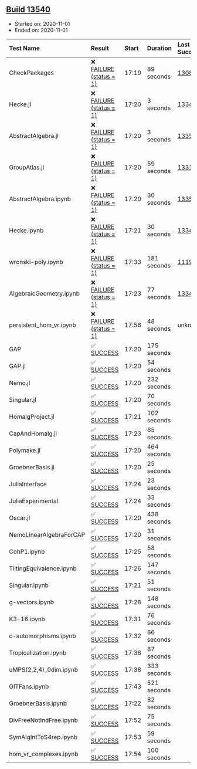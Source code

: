 ## [Build 13540](https://oscarci.mathematik.uni-kl.de/job/oscar/13540/)

* Started on: 2020-11-01
* Ended on: 2020-11-01

| Test Name    | Result | Start | Duration | Last Success | First Failure |
|:-------------|:-------|:------|:---------|:-------------|:--------------|
| CheckPackages | ❌ [FAILURE (status = 1)](https://oscarci.mathematik.uni-kl.de/job/oscar/13540/artifact/logs/build-13540/CheckPackages.log) | 17:19 | 89 seconds | [13085](https://oscarci.mathematik.uni-kl.de/job/oscar/13085/) | [13086](https://oscarci.mathematik.uni-kl.de/job/oscar/13086/) |
| Hecke.jl | ❌ [FAILURE (status = 1)](https://oscarci.mathematik.uni-kl.de/job/oscar/13540/artifact/logs/build-13540/Hecke.jl.log) | 17:20 | 3 seconds | [13341](https://oscarci.mathematik.uni-kl.de/job/oscar/13341/) | [13342](https://oscarci.mathematik.uni-kl.de/job/oscar/13342/) |
| AbstractAlgebra.jl | ❌ [FAILURE (status = 1)](https://oscarci.mathematik.uni-kl.de/job/oscar/13540/artifact/logs/build-13540/AbstractAlgebra.jl.log) | 17:20 | 3 seconds | [13355](https://oscarci.mathematik.uni-kl.de/job/oscar/13355/) | [13356](https://oscarci.mathematik.uni-kl.de/job/oscar/13356/) |
| GroupAtlas.jl | ❌ [FAILURE (status = 1)](https://oscarci.mathematik.uni-kl.de/job/oscar/13540/artifact/logs/build-13540/GroupAtlas.jl.log) | 17:20 | 59 seconds | [13311](https://oscarci.mathematik.uni-kl.de/job/oscar/13311/) | [13312](https://oscarci.mathematik.uni-kl.de/job/oscar/13312/) |
| AbstractAlgebra.ipynb | ❌ [FAILURE (status = 1)](https://oscarci.mathematik.uni-kl.de/job/oscar/13540/artifact/logs/build-13540/AbstractAlgebra.ipynb.log) | 17:20 | 30 seconds | [13355](https://oscarci.mathematik.uni-kl.de/job/oscar/13355/) | [13356](https://oscarci.mathematik.uni-kl.de/job/oscar/13356/) |
| Hecke.ipynb | ❌ [FAILURE (status = 1)](https://oscarci.mathematik.uni-kl.de/job/oscar/13540/artifact/logs/build-13540/Hecke.ipynb.log) | 17:21 | 30 seconds | [13341](https://oscarci.mathematik.uni-kl.de/job/oscar/13341/) | [13342](https://oscarci.mathematik.uni-kl.de/job/oscar/13342/) |
| wronski-poly.ipynb | ❌ [FAILURE (status = 1)](https://oscarci.mathematik.uni-kl.de/job/oscar/13540/artifact/logs/build-13540/wronski-poly.ipynb.log) | 17:33 | 181 seconds | [11192](https://oscarci.mathematik.uni-kl.de/job/oscar/11192/) | [11193](https://oscarci.mathematik.uni-kl.de/job/oscar/11193/) |
| AlgebraicGeometry.ipynb | ❌ [FAILURE (status = 1)](https://oscarci.mathematik.uni-kl.de/job/oscar/13540/artifact/logs/build-13540/AlgebraicGeometry.ipynb.log) | 17:23 | 77 seconds | [13341](https://oscarci.mathematik.uni-kl.de/job/oscar/13341/) | [13342](https://oscarci.mathematik.uni-kl.de/job/oscar/13342/) |
| persistent_hom_vr.ipynb | ❌ [FAILURE (status = 1)](https://oscarci.mathematik.uni-kl.de/job/oscar/13540/artifact/logs/build-13540/persistent_hom_vr.ipynb.log) | 17:56 | 48 seconds | unknown | unknown |
| GAP | ✅ [SUCCESS](https://oscarci.mathematik.uni-kl.de/job/oscar/13540/artifact/logs/build-13540/GAP.log) | 17:20 | 175 seconds |  |  |
| GAP.jl | ✅ [SUCCESS](https://oscarci.mathematik.uni-kl.de/job/oscar/13540/artifact/logs/build-13540/GAP.jl.log) | 17:20 | 54 seconds |  |  |
| Nemo.jl | ✅ [SUCCESS](https://oscarci.mathematik.uni-kl.de/job/oscar/13540/artifact/logs/build-13540/Nemo.jl.log) | 17:20 | 232 seconds |  |  |
| Singular.jl | ✅ [SUCCESS](https://oscarci.mathematik.uni-kl.de/job/oscar/13540/artifact/logs/build-13540/Singular.jl.log) | 17:20 | 70 seconds |  |  |
| HomalgProject.jl | ✅ [SUCCESS](https://oscarci.mathematik.uni-kl.de/job/oscar/13540/artifact/logs/build-13540/HomalgProject.jl.log) | 17:21 | 102 seconds |  |  |
| CapAndHomalg.jl | ✅ [SUCCESS](https://oscarci.mathematik.uni-kl.de/job/oscar/13540/artifact/logs/build-13540/CapAndHomalg.jl.log) | 17:23 | 65 seconds |  |  |
| Polymake.jl | ✅ [SUCCESS](https://oscarci.mathematik.uni-kl.de/job/oscar/13540/artifact/logs/build-13540/Polymake.jl.log) | 17:20 | 464 seconds |  |  |
| GroebnerBasis.jl | ✅ [SUCCESS](https://oscarci.mathematik.uni-kl.de/job/oscar/13540/artifact/logs/build-13540/GroebnerBasis.jl.log) | 17:20 | 25 seconds |  |  |
| JuliaInterface | ✅ [SUCCESS](https://oscarci.mathematik.uni-kl.de/job/oscar/13540/artifact/logs/build-13540/JuliaInterface.log) | 17:24 | 23 seconds |  |  |
| JuliaExperimental | ✅ [SUCCESS](https://oscarci.mathematik.uni-kl.de/job/oscar/13540/artifact/logs/build-13540/JuliaExperimental.log) | 17:24 | 33 seconds |  |  |
| Oscar.jl | ✅ [SUCCESS](https://oscarci.mathematik.uni-kl.de/job/oscar/13540/artifact/logs/build-13540/Oscar.jl.log) | 17:20 | 438 seconds |  |  |
| NemoLinearAlgebraForCAP | ✅ [SUCCESS](https://oscarci.mathematik.uni-kl.de/job/oscar/13540/artifact/logs/build-13540/NemoLinearAlgebraForCAP.log) | 17:20 | 31 seconds |  |  |
| CohP1.ipynb | ✅ [SUCCESS](https://oscarci.mathematik.uni-kl.de/job/oscar/13540/artifact/logs/build-13540/CohP1.ipynb.log) | 17:25 | 58 seconds |  |  |
| TiltingEquivalence.ipynb | ✅ [SUCCESS](https://oscarci.mathematik.uni-kl.de/job/oscar/13540/artifact/logs/build-13540/TiltingEquivalence.ipynb.log) | 17:26 | 147 seconds |  |  |
| Singular.ipynb | ✅ [SUCCESS](https://oscarci.mathematik.uni-kl.de/job/oscar/13540/artifact/logs/build-13540/Singular.ipynb.log) | 17:21 | 51 seconds |  |  |
| g-vectors.ipynb | ✅ [SUCCESS](https://oscarci.mathematik.uni-kl.de/job/oscar/13540/artifact/logs/build-13540/g-vectors.ipynb.log) | 17:28 | 148 seconds |  |  |
| K3-16.ipynb | ✅ [SUCCESS](https://oscarci.mathematik.uni-kl.de/job/oscar/13540/artifact/logs/build-13540/K3-16.ipynb.log) | 17:31 | 76 seconds |  |  |
| c-automorphisms.ipynb | ✅ [SUCCESS](https://oscarci.mathematik.uni-kl.de/job/oscar/13540/artifact/logs/build-13540/c-automorphisms.ipynb.log) | 17:32 | 86 seconds |  |  |
| Tropicalization.ipynb | ✅ [SUCCESS](https://oscarci.mathematik.uni-kl.de/job/oscar/13540/artifact/logs/build-13540/Tropicalization.ipynb.log) | 17:36 | 87 seconds |  |  |
| uMPS(2,2,4)_0dim.ipynb | ✅ [SUCCESS](https://oscarci.mathematik.uni-kl.de/job/oscar/13540/artifact/logs/build-13540/uMPS-2-2-4-_0dim.ipynb.log) | 17:38 | 333 seconds |  |  |
| GITFans.ipynb | ✅ [SUCCESS](https://oscarci.mathematik.uni-kl.de/job/oscar/13540/artifact/logs/build-13540/GITFans.ipynb.log) | 17:43 | 521 seconds |  |  |
| GroebnerBasis.ipynb | ✅ [SUCCESS](https://oscarci.mathematik.uni-kl.de/job/oscar/13540/artifact/logs/build-13540/GroebnerBasis.ipynb.log) | 17:22 | 82 seconds |  |  |
| DivFreeNotIndFree.ipynb | ✅ [SUCCESS](https://oscarci.mathematik.uni-kl.de/job/oscar/13540/artifact/logs/build-13540/DivFreeNotIndFree.ipynb.log) | 17:52 | 75 seconds |  |  |
| SymAlgIntToS4rep.ipynb | ✅ [SUCCESS](https://oscarci.mathematik.uni-kl.de/job/oscar/13540/artifact/logs/build-13540/SymAlgIntToS4rep.ipynb.log) | 17:53 | 59 seconds |  |  |
| hom_vr_complexes.ipynb | ✅ [SUCCESS](https://oscarci.mathematik.uni-kl.de/job/oscar/13540/artifact/logs/build-13540/hom_vr_complexes.ipynb.log) | 17:54 | 100 seconds |  |  |
